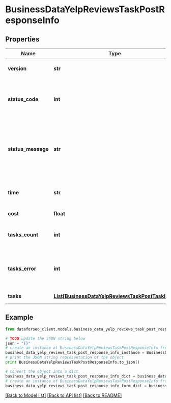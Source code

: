 # BusinessDataYelpReviewsTaskPostResponseInfo


## Properties

Name | Type | Description | Notes
------------ | ------------- | ------------- | -------------
**version** | **str** | the current version of the API | [optional] 
**status_code** | **int** | general status code you can find the full list of the response codes here | [optional] 
**status_message** | **str** | general informational message you can find the full list of general informational messages here | [optional] 
**time** | **str** | total execution time, seconds | [optional] 
**cost** | **float** | total tasks cost, USD | [optional] 
**tasks_count** | **int** | the number of tasks in the tasks array | [optional] 
**tasks_error** | **int** | the number of tasks in the tasks array returned with an error | [optional] 
**tasks** | [**List[BusinessDataYelpReviewsTaskPostTaskInfo]**](BusinessDataYelpReviewsTaskPostTaskInfo.md) | array of tasks | [optional] 

## Example

```python
from dataforseo_client.models.business_data_yelp_reviews_task_post_response_info import BusinessDataYelpReviewsTaskPostResponseInfo

# TODO update the JSON string below
json = "{}"
# create an instance of BusinessDataYelpReviewsTaskPostResponseInfo from a JSON string
business_data_yelp_reviews_task_post_response_info_instance = BusinessDataYelpReviewsTaskPostResponseInfo.from_json(json)
# print the JSON string representation of the object
print BusinessDataYelpReviewsTaskPostResponseInfo.to_json()

# convert the object into a dict
business_data_yelp_reviews_task_post_response_info_dict = business_data_yelp_reviews_task_post_response_info_instance.to_dict()
# create an instance of BusinessDataYelpReviewsTaskPostResponseInfo from a dict
business_data_yelp_reviews_task_post_response_info_form_dict = business_data_yelp_reviews_task_post_response_info.from_dict(business_data_yelp_reviews_task_post_response_info_dict)
```
[[Back to Model list]](../README.md#documentation-for-models) [[Back to API list]](../README.md#documentation-for-api-endpoints) [[Back to README]](../README.md)


